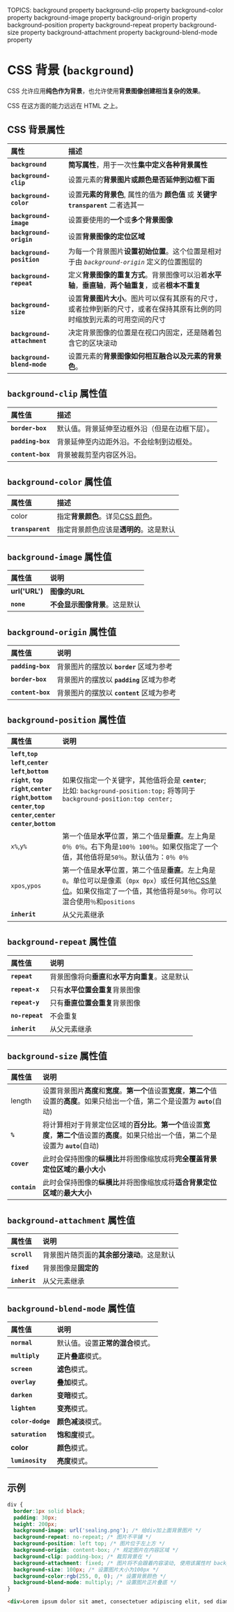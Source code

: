 TOPICS: background property
        background-clip property
        background-color property
        background-image property
        background-origin property
        background-position property
        background-repeat property
        background-size property
        background-attachment property
        background-blend-mode property

# CSS 背景 (`background`)

CSS 允许应用**纯色作为背景**，也允许使用**背景图像创建相当复杂的效果**。

CSS 在这方面的能力远远在 HTML 之上。

## CSS 背景属性

| 属性 | 描述 |
| :--- | :--- |
| **`background`** | **简写属性**，用于一次性**集中定义各种背景属性** |
| **`background-clip`** | 设置元素的**背景图片或颜色是否延伸到边框下面** |
| **`background-color`** | 设置**元素的背景色**, 属性的值为 **颜色值** 或 **关键字 `transparent`** 二者选其一 |
| **`background-image`** | 设置要使用的**一个**或**多个背景图像** |
| **`background-origin`** | 设置**背景图像的定位区域** |
| **`background-position`** | 为每一个背景图片**设置初始位置**。这个位置是相对于由 *`background-origin`* 定义的位置图层的 |
| **`background-repeat`** | 定义**背景图像的重复方式**。背景图像可以沿着**水平轴**，**垂直轴**，**两个轴重复**，或者**根本不重复** |
| **`background-size`** | 设置**背景图片大小**。图片可以保有其原有的尺寸，或者拉伸到新的尺寸，或者在保持其原有比例的同时缩放到元素的可用空间的尺寸 |
| **`background-attachment`** | 决定背景图像的位置是在视口内固定，还是随着包含它的区块滚动 |
| **`background-blend-mode`** | 设置元素的**背景图像如何相互融合以及元素的背景色**。 |

## `background-clip` 属性值

| 属性值 | 描述 |
| :--- | :--- |
| **`border-box`** | 默认值。背景延伸至边框外沿（但是在边框下层）。|
| **`padding-box`** | 背景延伸至内边距外沿。不会绘制到边框处。 |
| **`content-box`** | 背景被裁剪至内容区外沿。|

## `background-color` 属性值

| 属性值 | 描述 |
| :--- | :--- |
| color | 指定**背景颜色**。详见[CSS 颜色](/zh-hans/webfrontend/css_color)。|
| **`transparent`** | 指定背景颜色应该是**透明的**。这是默认 |

## `background-image` 属性值

| 属性值 | 说明 |
| :--- | :--- |
| **url('URL')** | **图像的URL** |
| **`none`** | **不会显示图像背景**。这是默认 |

## `background-origin` 属性值

| 属性值 | 说明 |
| :--- | :--- |
| **`padding-box`** | 背景图片的摆放以 **`border`** 区域为参考 |
| **`border-box`** | 背景图片的摆放以 **`padding`** 区域为参考 |
| **`content-box`** | 背景图片的摆放以 **`content`** 区域为参考 |

## `background-position` 属性值

| 属性值 | 说明 |
| :--- | :--- |
| **`left`**,**`top`**<br>**`left`**,**`center`**<br>**`left`**,**`bottom`**<br>**`right`**, **`top`**<br>**`right`**,**`center`**<br>**`right`**,**`bottom`**<br>**`center`**,**`top`**<br>**`center`**,**`center`**<br>**`center`**,**`bottom`** | 如果仅指定一个关键字，其他值将会是 **`center`**; <br>比如: `background-position:top;` 将等同于 `background-position:top center;`|
| `x%`,`y%` | 第一个值是**水平**位置，第二个值是**垂直**。左上角是`0％ 0％。`右下角是`100％ 100％`。如果仅指定了一个值，其他值将是`50％`。默认值为：`0％ 0％` |
| `xpos`,`ypos` | 第一个值是**水平**位置，第二个值是**垂直**。左上角是`0`。单位可以是像素（`0px 0px`）或任何其他[CSS单位](/zh-hans/webfrontend/css_length_unit)。如果仅指定了一个值，其他值将是`50％`。你可以混合使用`％`和`positions` |
| **`inherit`** | 从父元素继承 |

## `background-repeat` 属性值

| 属性值 | 说明 |
| :--- | :--- |
| **`repeat`** | 背景图像将向**垂直**和**水平方向重复**。这是默认 |
| **`repeat-x`** | 只有**水平位置会重复**背景图像 |
| **`repeat-y`** | 只有**垂直位置会重复**背景图像 |
| **`no-repeat`** | 不会重复 |
| **`inherit`** | 从父元素继承 |

## `background-size` 属性值

| 属性值 | 说明 |
| :--- | :--- |
| length | 设置背景图片**高度**和**宽度**。**第一个**值设置**宽度**，**第二个**值设置的**高度**。如果只给出一个值，第二个是设置为 **`auto`**(自动) |
| **`%`** | 将计算相对于背景定位区域的**百分比**。**第一个**值设置**宽度**，**第二个**值设置的**高度**。如果只给出一个值，第二个是设置为 **`auto`**(自动) |
| **`cover`** | 此时会保持图像的**纵横比**并将图像缩放成将**完全覆盖背景定位区域**的**最小大小** |
| **`contain`** | 此时会保持图像的**纵横比**并将图像缩放成将**适合背景定位区域**的**最大大小** |

## `background-attachment` 属性值

| 属性值 | 说明 |
| :--- | :--- |
| **`scroll`** | 背景图片随页面的**其余部分滚动**。这是默认 |
| **`fixed`** | 背景图像是**固定的** |
| **`inherit`** | 从父元素继承 |

## `background-blend-mode` 属性值

| 属性值 | 说明 |
| :--- | :--- |
| **`normal`** | 默认值。设置**正常的混合**模式。|
| **`multiply`** | **正片叠底**模式。|
| **`screen`** | **滤色**模式。|
| **`overlay`** | **叠加**模式。|
| **`darken`** | **变暗**模式。|
| **`lighten`** | **变亮**模式。|
| **`color-dodge`** | **颜色减淡**模式。|
| **`saturation`** | **饱和度**模式。|
| **color** | **颜色**模式。|
| **`luminosity`** | **亮度**模式。|

## 示例

```css
div {
  border:1px solid black;
  padding: 30px;
  height: 200px;
  background-image: url('sealing.png'); /* 给div加上面背景图片 */
  background-repeat: no-repeat; /* 图片不平铺 */
  background-position: left top; /* 图片位于左上方 */
  background-origin: content-box; /* 规定图片在内容区域 */
  background-clip: padding-box; /* 裁剪背景在 */
  background-attachment: fixed; /* 图片将不会跟着内容滚动, 使用该属性时 background-origin 属性则没有效果 */
  background-size: 100px; /* 设置图片大小为100px */
  background-color:rgb(255, 0, 0); /* 设置背景颜色 */
  background-blend-mode: multiply; /* 设置图片正片叠底 */
}
```

```html
<div>Lorem ipsum dolor sit amet, consectetuer adipiscing elit, sed diam nonummy nibh euismod tincidunt ut laoreet dolore magna aliquam erat volutpat. Ut wisi enim ad minim veniam, quis nostrud exerci tation ullamcorper suscipit lobortis nisl ut aliquip ex ea commodo consequat.</div>
```
